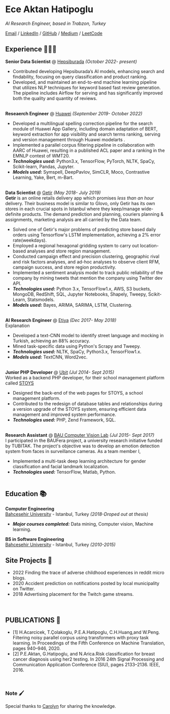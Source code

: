 # Ece Aktan Hatipoglu
_AI Research Engineer, based in Trabzon, Turkey_ <br>

[Email](mailto:eceaktanhatipoglu@gmail.com) / [LinkedIn](https://www.linkedin.com/in/ecehtp/) / [GitHub](https://github.com/pinareceaktan) / [Medium](https://medium.com/@pinareceaktan) / [LeetCode](https://leetcode.com/eceaktanhatipoglu/)


## Experience 👩🏻‍💻
**Senior Data Scientist** @ [Hepsiburada](https://www.hepsiburada.com/) _(October 2022- present)_<br>
- Contributed developing Hepsiburada’s AI models, enhancing search and findability, focusing on query classification and product ranking. 
- Developed, and maintained an end-to-end machine learning pipeline that utilizes NLP techniques for keyword based fast review generation. The pipeline includes Airflow for serving and has significantly improved both the quality and quantity of reviews.
<br><br>

**Reseaerch Engineer** @ [Huawei](https://www.huawei.com/tr/) _(September 2019- October 2022)_<br>
- Developed a multilingual spelling correction pipeline for the search module of Huawei App Gallery, including domain adaptation of BERT, keyword extraction for app visibility and search terms ranking, serving and version management through Huawei modelarts . 
- Implemented a parallel corpus filtering pipeline in collaboration with AARC of Huawei, resulting in a published ACL paper and a ranking in the EMNLP contest of WMT20.
- **_Technologies used:_** Python3.x, TensorFlow, PyTorch, NLTK, SpaCy, Scikit-learn, Pandas, Jupyter.
- **_Models used:_** Symspell, DeepPavlov, SimCLR, Moco, Contrastive Learning, Yake, Bert, m-Bart.
<br><br>

**Data Scientist** @ [Getir](https://getir.com/) _(May 2018- July 2019)_<br>
**Getir** is an online retails delivery app which promises _less than an hour_ delivery. Their business model is similar to Glovo, only Getir has its own stores in each crucial spots in Istanbul where they keep/manage wide-definite products. The demand prediction and planning, couriers planning & assignments, marketing analysis are all carried by the Data team. 
- Solved one of Getir's major problems of predicting store based daily orders using Tensorflow's LSTM implementation, achieving a 2% error rate(weekdays).
- Employed a regional hexagonal gridding system to carry out location-based analyses and store region management. 
- Conducted campaign effect and precision clustering, geographic rival and risk factors analyses, and ad-hoc analyses to observe client RFM, campaign success, and store region productivity.
- Implemented a sentiment analysis model to track public reliability of the company by mining tweets that mention the company using Twitter dev API.
- **_Technologies used:_** Python 3.x, TensorFlow1.x, AWS, S3 buckets, MongoDB, RedShift, SQL, Jupyter Notebooks, Shapely, Tweepy, Scikit-Learn, Statsmodels.
- **_Models used:_** Bayes, ARIMA, SARIMA, LSTM, Clustering.
<br><br>

**AI Research Engineer** @ [Etiya](https://www.etiya.com/tr) _(Dec 2017- May 2018)_<br>
Explanation
- Developed a text-CNN model to identify street language and mocking in Turkish, achieving an 88% accuracy.
- Mined task-specific data using Python's Scrapy and Tweepy.
- **_Technologies used:_** NLTK, SpaCy, Python3.x, TensorFlow1.x.
- **_Models used:_** TextCNN, Word2vec.
<br><br>

**Junior PHP Developer** @ [Ubit](https://www.ubit.com.tr/) _(Jul 2014- Sept 2015)_<br>
Worked as a backend PHP developer, for their school management platform called [STOYS](https://stoys.co/)
- Designed the back-end of the web pages for STOYS, a school management platform.
- Contributed to the redesign of database tables and relationships during a version upgrade of the STOYS system, ensuring efficient data management and improved system performance.
- **_Technologies used:_** PHP, Zend Framework, SQL.
<br><br>

**Research Assistant** @ [BAU Computer Vision Lab](https://bau.edu.tr/) _(Jul 2015- Sept 2017)_<br>
I participated in the BAUFera project, a university research initiative funded by TUBITAK. The project's objective was to develop an emotion detection system from faces in surveillance cameras. As a team member I,
- Implemented a  multi-task deep learning architecture for gender classification and facial landmark localization.
- **_Technologies used:_** TensorFlow, Matlab, Python.
<br><br>


## Education 📚
**Computer Engineering** <br>
[Bahcesehir University](https://bau.edu.tr/) - Istanbul, Turkey _(2018-Droped out at thesis)_
- **_Major courses completed:_** Data mining, Computer vision, Machine learning. 

**BS in Software Engineering** <br>
[Bahcesehir University](https://bau.edu.tr/) - Istanbul, Turkey _(2010-2015)_
<br>

## Site Projects 🐝
- 2022 Finding the trace of adverse childhood experiences in reddit micro blogs.
- 2020 Accident prediction on notifications posted by local municipality on Twitter. 
- 2018 Advertising placement for the Twitch game streams.
<br>

## PUBLICATIONS 🔦
  
- [1] H.Acarcicek, T.Çolakoglu, P.E.A.Hatipoglu, C.H.Huang,and W.Peng. Filtering noisy parallel corpus using transformers with proxy task learning. In Proceedings of the Fifth Conference on Machine Translation, pages 940–946, 2020.
- [2] P.E.Aktan, G.Hatipoglu, and N.Arica.Risk classification for breast cancer diagnosis using her2 testing. In 2016 24th Signal Processing and Communication Application Conference (SIU), pages 2133–2136. IEEE, 2016.
<br>

### Note 🖌
Special thanks to [Carolyn](https://workwithcarolyn.com/blog/digital-cv-guide) for sharing the knowledge.
